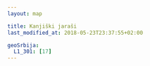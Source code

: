 ```yaml
---
layout: map

title: Kanjiški jaraši
last_modified_at: 2018-05-23T23:37:55+02:00

geoSrbija:
  L1_301: [17]
---
```

